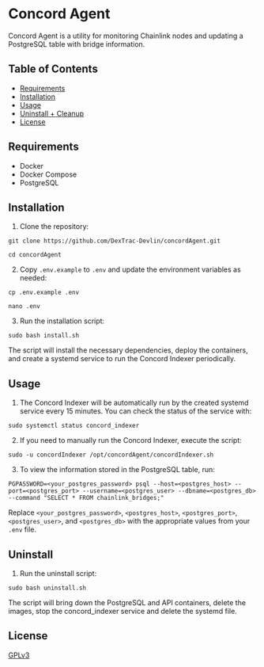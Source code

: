 # Concord Agent

Concord Agent is a utility for monitoring Chainlink nodes and updating a PostgreSQL table with bridge information.

## Table of Contents
- [Requirements](#requirements)
- [Installation](#installation)
- [Usage](#usage)
- [Uninstall + Cleanup](#Uninstall)
- [License](#license)

## Requirements
- Docker
- Docker Compose
- PostgreSQL

## Installation

1. Clone the repository:

`git clone https://github.com/DexTrac-Devlin/concordAgent.git`

`cd concordAgent`


2. Copy `.env.example` to `.env` and update the environment variables as needed:

`cp .env.example .env`

`nano .env`


3. Run the installation script:

`sudo bash install.sh`


The script will install the necessary dependencies, deploy the containers, and create a systemd service to run the Concord Indexer periodically.

## Usage

1. The Concord Indexer will be automatically run by the created systemd service every 15 minutes. You can check the status of the service with:

`sudo systemctl status concord_indexer`


2. If you need to manually run the Concord Indexer, execute the script:

`sudo -u concordIndexer /opt/concordAgent/concordIndexer.sh`


3. To view the information stored in the PostgreSQL table, run:

`PGPASSWORD=<your_postgres_password> psql --host=<postgres_host> --port=<postgres_port> --username=<postgres_user> --dbname=<postgres_db> --command "SELECT * FROM chainlink_bridges;"`


Replace `<your_postgres_password>`, `<postgres_host>`, `<postgres_port>`, `<postgres_user>`, and `<postgres_db>` with the appropriate values from your `.env` file.

## Uninstall
1. Run the uninstall script:

`sudo bash uninstall.sh`


The script will bring down the PostgreSQL and API containers, delete the images, stop the concord_indexer service and delete the systemd file.



## License

[GPLv3](LICENSE)

